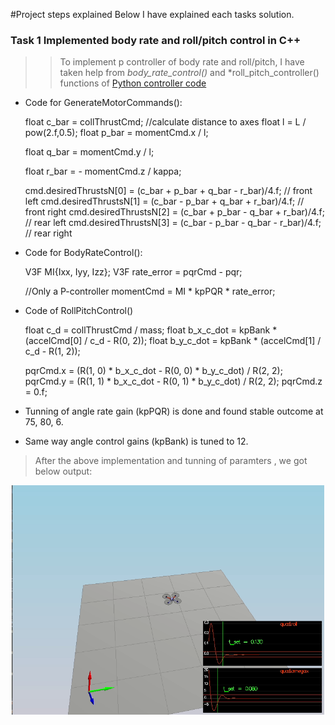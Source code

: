 #Project steps explained 
Below I have explained each tasks solution.
### Task 1 Implemented body rate and roll/pitch control in C++
>> To implement p controller of body rate and roll/pitch, I have taken help from *body_rate_control()* and *roll_pitch_controller() functions of
> [Python controller code](https://github.com/udacity/FCND-Controls/blob/solution/controller.py)

- Code for GenerateMotorCommands(): 

 
    float c_bar = collThrustCmd;
    //calculate distance to axes
    float l = L / pow(2.f,0.5);
    float p_bar = momentCmd.x / l;

    float q_bar = momentCmd.y / l;

    float r_bar = - momentCmd.z / kappa;


    cmd.desiredThrustsN[0] = (c_bar + p_bar + q_bar - r_bar)/4.f; // front left
    cmd.desiredThrustsN[1] = (c_bar - p_bar + q_bar + r_bar)/4.f; // front right
    cmd.desiredThrustsN[2] = (c_bar + p_bar - q_bar + r_bar)/4.f; // rear left
    cmd.desiredThrustsN[3] = (c_bar - p_bar - q_bar - r_bar)/4.f; // rear right
    
- Code for BodyRateControl():


    V3F MI{Ixx, Iyy, Izz};
    V3F rate_error = pqrCmd - pqr;

    //Only a P-controller
    momentCmd = MI * kpPQR * rate_error;

- Code of RollPitchControl()


    float c_d = collThrustCmd / mass;
    float b_x_c_dot = kpBank * (accelCmd[0] / c_d - R(0, 2));
    float b_y_c_dot = kpBank * (accelCmd[1] / c_d - R(1, 2));

    pqrCmd.x = (R(1, 0) * b_x_c_dot - R(0, 0) * b_y_c_dot) / R(2, 2);
    pqrCmd.y = (R(1, 1) * b_x_c_dot - R(0, 1) * b_y_c_dot) / R(2, 2);
    pqrCmd.z = 0.f;
    
- Tunning of angle rate gain (kpPQR) is done and found stable outcome at 75, 80, 6.
- Same way angle control gains (kpBank) is tuned to 12.
> After the above implementation and tunning of paramters , we got below output:
<p align="center">
<img src="output/rollpitchtunned.gif" width="500"/>
</p>